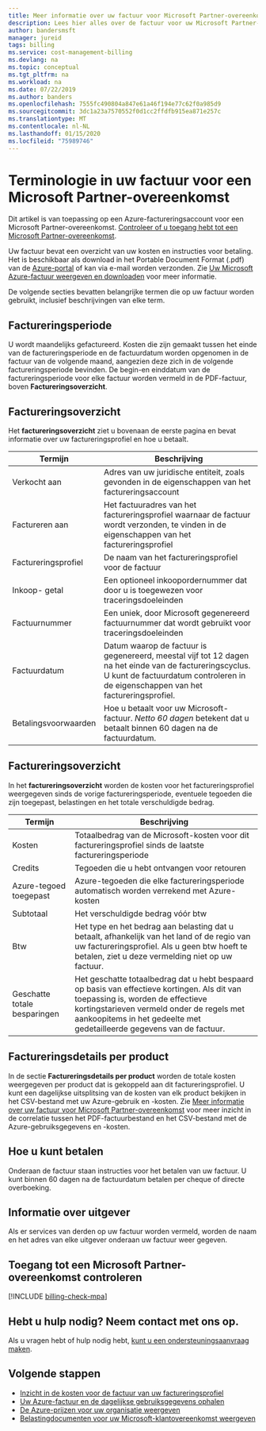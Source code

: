 ```yaml
---
title: Meer informatie over uw factuur voor Microsoft Partner-overeenkomst in Azure
description: Lees hier alles over de factuur voor uw Microsoft Partner-overeenkomst in Azure
author: bandersmsft
manager: jureid
tags: billing
ms.service: cost-management-billing
ms.devlang: na
ms.topic: conceptual
ms.tgt_pltfrm: na
ms.workload: na
ms.date: 07/22/2019
ms.author: banders
ms.openlocfilehash: 7555fc490804a847e61a46f194e77c62f0a985d9
ms.sourcegitcommit: 3dc1a23a7570552f0d1cc2ffdfb915ea871e257c
ms.translationtype: MT
ms.contentlocale: nl-NL
ms.lasthandoff: 01/15/2020
ms.locfileid: "75989746"
---
```

# <a name="terms-in-your-microsoft-partner-agreement-invoice"></a>Terminologie in uw factuur voor een Microsoft Partner-overeenkomst

Dit artikel is van toepassing op een Azure-factureringsaccount voor een Microsoft Partner-overeenkomst. [Controleer of u toegang hebt tot een Microsoft Partner-overeenkomst](#check-access-to-a-microsoft-partner-agreement).

Uw factuur bevat een overzicht van uw kosten en instructies voor betaling. Het is beschikbaar als download in het Portable Document Format (.pdf) van de [Azure-portal](https://portal.azure.com/) of kan via e-mail worden verzonden. Zie [Uw Microsoft Azure-factuur weergeven en downloaden](download-azure-invoice.md) voor meer informatie.

De volgende secties bevatten belangrijke termen die op uw factuur worden gebruikt, inclusief beschrijvingen van elke term.

## <a name="billing-period"></a>Factureringsperiode

U wordt maandelijks gefactureerd. Kosten die zijn gemaakt tussen het einde van de factureringsperiode en de factuurdatum worden opgenomen in de factuur van de volgende maand, aangezien deze zich in de volgende factureringsperiode bevinden. De begin-en einddatum van de factureringsperiode voor elke factuur worden vermeld in de PDF-factuur, boven **Factureringsoverzicht**.

## <a name="invoice-summary"></a>Factureringsoverzicht

Het **factureringsoverzicht** ziet u bovenaan de eerste pagina en bevat informatie over uw factureringsprofiel en hoe u betaalt.

<!-- add screenshot -->

| Termijn | Beschrijving |
| --- | --- |
| Verkocht aan |Adres van uw juridische entiteit, zoals gevonden in de eigenschappen van het factureringsaccount|
| Factureren aan |Het factuuradres van het factureringsprofiel waarnaar de factuur wordt verzonden, te vinden in de eigenschappen van het factureringsprofiel|
| Factureringsprofiel |De naam van het factureringsprofiel voor de factuur |
| Inkoop- getal |Een optioneel inkoopordernummer dat door u is toegewezen voor traceringsdoeleinden |
| Factuurnummer |Een uniek, door Microsoft gegenereerd factuurnummer dat wordt gebruikt voor traceringsdoeleinden |
| Factuurdatum |Datum waarop de factuur is gegenereerd, meestal vijf tot 12 dagen na het einde van de factureringscyclus. U kunt de factuurdatum controleren in de eigenschappen van het factureringsprofiel.|
| Betalingsvoorwaarden |Hoe u betaalt voor uw Microsoft-factuur. *Netto 60 dagen* betekent dat u betaalt binnen 60 dagen na de factuurdatum. |

## <a name="billing-summary"></a>Factureringsoverzicht

In het **factureringsoverzicht** worden de kosten voor het factureringsprofiel weergegeven sinds de vorige factureringsperiode, eventuele tegoeden die zijn toegepast, belastingen en het totale verschuldigde bedrag.

<!-- add screenshot -->

| Termijn | Beschrijving |
| --- | --- |
| Kosten|Totaalbedrag van de Microsoft-kosten voor dit factureringsprofiel sinds de laatste factureringsperiode |
| Credits |Tegoeden die u hebt ontvangen voor retouren |
| Azure-tegoed toegepast | Azure-tegoeden die elke factureringsperiode automatisch worden verrekend met Azure-kosten |
| Subtotaal |Het verschuldigde bedrag vóór btw |
| Btw |Het type en het bedrag aan belasting dat u betaalt, afhankelijk van het land of de regio van uw factureringsprofiel. Als u geen btw hoeft te betalen, ziet u deze vermelding niet op uw factuur. |
| Geschatte totale besparingen |Het geschatte totaalbedrag dat u hebt bespaard op basis van effectieve kortingen. Als dit van toepassing is, worden de effectieve kortingstarieven vermeld onder de regels met aankoopitems in het gedeelte met gedetailleerde gegevens van de factuur. |


## <a name="billing-details-by-product"></a>Factureringsdetails per product

In de sectie **Factureringsdetails per product** worden de totale kosten weergegeven per product dat is gekoppeld aan dit factureringsprofiel. U kunt een dagelijkse uitsplitsing van de kosten van elk product bekijken in het CSV-bestand met uw Azure-gebruik en -kosten. Zie [Meer informatie over uw factuur voor Microsoft Partner-overeenkomst](review-partner-agreement-bill.md) voor meer inzicht in de correlatie tussen het PDF-factuurbestand en het CSV-bestand met de Azure-gebruiksgegevens en -kosten.

## <a name="how-to-pay"></a>Hoe u kunt betalen

Onderaan de factuur staan instructies voor het betalen van uw factuur. U kunt binnen 60 dagen na de factuurdatum betalen per cheque of directe overboeking.

## <a name="publisher-information"></a>Informatie over uitgever

Als er services van derden op uw factuur worden vermeld, worden de naam en het adres van elke uitgever onderaan uw factuur weer gegeven.

## <a name="check-access-to-a-microsoft-partner-agreement"></a>Toegang tot een Microsoft Partner-overeenkomst controleren
[!INCLUDE [billing-check-mpa](../../../includes/billing-check-mpa.md)]

## <a name="need-help-contact-us"></a>Hebt u hulp nodig? Neem contact met ons op.

Als u vragen hebt of hulp nodig hebt, [kunt u een ondersteuningsaanvraag maken](https://go.microsoft.com/fwlink/?linkid=2083458).

## <a name="next-steps"></a>Volgende stappen

- [Inzicht in de kosten voor de factuur van uw factureringsprofiel](review-customer-agreement-bill.md)
- [Uw Azure-factuur en de dagelijkse gebruiksgegevens ophalen](../manage/download-azure-invoice-daily-usage-date.md)
- [De Azure-prijzen voor uw organisatie weergeven](../manage/ea-pricing.md)
- [Belastingdocumenten voor uw Microsoft-klantovereenkomst weergeven](mca-download-tax-document.md)
